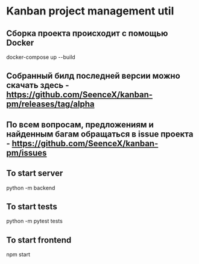 # Kanban project management util

## Сборка проекта происходит с помощью Docker
docker-compose up --build

## Собранный билд последней версии можно скачать здесь - https://github.com/SeenceX/kanban-pm/releases/tag/alpha

## По всем вопросам, предложениям и найденным багам обращаться в issue проекта - https://github.com/SeenceX/kanban-pm/issues

## To start server
python -m backend

## To start tests
python -m pytest tests

## To start frontend
npm start
